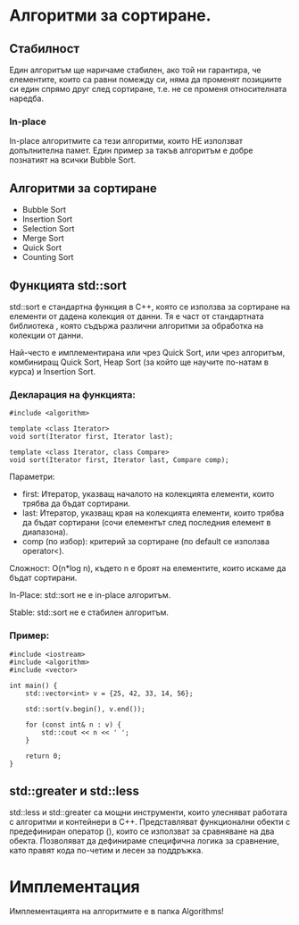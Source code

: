 # Алгоритми за сортиране.
## Стабилност
Един алгоритъм ще наричаме стабилен, ако той ни гарантира, че елементите, 
които са равни помежду си, няма да променят позициите си един спрямо друг след сортиране,
т.е. не се променя относителната наредба.

### In-place
In-place алгоритмите са тези алгоритми, които НЕ използват допълнителна памет.
Един пример за такъв алгоритъм е добре познатият на всички Bubble Sort.

## Алгоритми за сортиране
* Bubble Sort
* Insertion Sort
* Selection Sort
* Merge Sort
* Quick Sort
* Counting Sort
  
## Функцията std::sort
std::sort е стандартна функция в C++, която се използва за сортиране на елементи 
от дадена колекция от данни. Тя е част от стандартната библиотека <algorithm>, 
която съдържа различни алгоритми за обработка на колекции от данни.

Най-често е имплементирана или чрез Quick Sort, или чрез алгоритъм, 
комбиниращ Quick Sort, Heap Sort (за който ще научите по-натам в курса) и Insertion Sort.

### Декларация на функцията:
```
#include <algorithm>

template <class Iterator>
void sort(Iterator first, Iterator last);

template <class Iterator, class Compare>
void sort(Iterator first, Iterator last, Compare comp);
```
Параметри:
* first: Итератор, указващ началото на колекцията елементи, които трябва да бъдат сортирани.
* last: Итератор, указващ края на колекцията елементи, които трябва да бъдат сортирани (сочи елементът след последния елемент в диапазона).
* comp (по избор): критерий за сортиране (по default се използва operator<).

Сложност: O(n*log n), където n е броят на елементите, които искаме да бъдат сортирани.

In-Place: std::sort не е in-place алгоритъм.

Stable: std::sort не е стабилен алгоритъм.

### Пример:
```
#include <iostream>
#include <algorithm>
#include <vector>

int main() {
    std::vector<int> v = {25, 42, 33, 14, 56};

    std::sort(v.begin(), v.end());

    for (const int& n : v) {
        std::cout << n << ' ';
    }

    return 0;
}
```

## std::greater и std::less
std::less и std::greater са мощни инструменти, които улесняват работата 
с алгоритми и контейнери в C++. Представляват функционални обекти с предефиниран
оператор (), които се използват за сравняване на два обекта. 
Позволяват да дефинираме специфична логика за сравнение, като правят кода по-четим
и лесен за поддръжка.

# Имплементация
Имплементацията на алгоритмите е в папка Algorithms!
